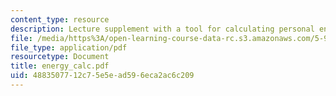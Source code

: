 ```yaml
---
content_type: resource
description: Lecture supplement with a tool for calculating personal energy consumption.
file: /media/https%3A/open-learning-course-data-rc.s3.amazonaws.com/5-92-energy-environment-and-society-spring-2007/4883507712c75e5ead596eca2ac6c209_energy_calc.pdf
file_type: application/pdf
resourcetype: Document
title: energy_calc.pdf
uid: 48835077-12c7-5e5e-ad59-6eca2ac6c209
---
```

